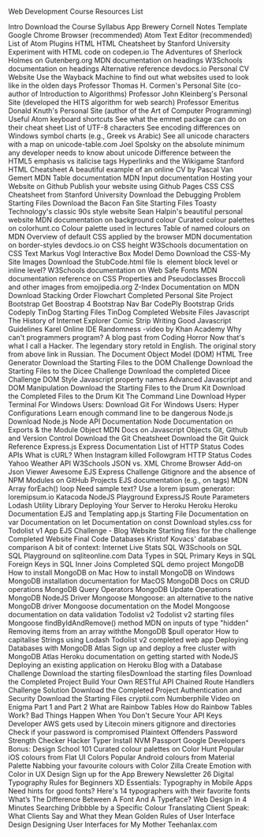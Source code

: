 
Web Development Course Resources List


Intro
Download the Course Syllabus
App Brewery Cornell Notes Template
Google Chrome Browser (recommended)
Atom Text Editor (recommended)
List of Atom Plugins
HTML
HTML Cheatsheet by Stanford University
Experiment with HTML code on codepen.io
The Adventures of Sherlock Holmes on Gutenberg.org
MDN documentation on headings
W3Schools documentation on headings
Alternative reference devdocs.io
Personal CV Website
Use the Wayback Machine to find out what websites used to look like in the olden days
Professor Thomas H. Cormen's Personal Site (co-author of Introduction to Algorithms)
Professor John Kleinberg's Personal Site (developed the HITS algorithm for web search)
Professor Emeritus Donald Knuth's Personal Site (author of the Art of Computer Programming)
Useful Atom keyboard shortcuts
See what the emmet package can do on their cheat sheet
List of UTF-8 characters
See encoding differences on Windows symbol charts (e.g., Greek vs Arabic)
See all unicode characters with a map on unicode-table.com
Joel Spolsky on the absolute minimum any developer needs to know about unicode
Difference between the HTML5 emphasis vs italicise tags
Hyperlinks and the Wikigame
Stanford HTML Cheatsheet
A beautiful example of an online CV by Pascal Van Gemert
MDN Table documentation
MDN Input documentation
Hosting your Website on Github
Publish your website using Github Pages
CSS
CSS Cheatsheet from Stanford University
Download the Debugging Problem Starting Files
Download the Bacon Fan Site Starting Files
Toasty Technology's classic 90s style website
Sean Halpin's beautiful personal website
MDN documentation on background colour
Curated colour palettes on colorhunt.co
Colour palette used in lectures
Table of named colours on MDN
Overview of default CSS applied by the browser
MDN documentation on border-styles
devdocs.io on CSS height
W3Schools documentation on CSS Text
Markus Vogl Interactive Box Model Demo
Download the CSS-My Site Images
Download the StubCode.html file
Is <img> element block level or inline level?
W3Schools documentation on Web Safe Fonts
MDN documentation reference on CSS Properties and Pseudoclasses
Broccoli and other images from emojipedia.org
Z-Index Documentation on MDN
Download Stacking Order Flowchart
Completed Personal Site Project
Bootstrap
Get Boostrap 4
Bootstrap Nav Bar CodePly
Bootstrap Grids Codeply
TinDog Starting Files
TinDog Completed Website Files
Javascript
The History of Internet Explorer Comic Strip
Writing Good Javascript Guidelines
Karel Online IDE
Randomness -video by Khan Academy
Why can't programmers program? A blog past from Coding Horror
Now that's what I call a Hacker. The legendary story retold in English.
The original story from above link in Russian.
The Document Object Model (DOM)
HTML Tree Generator
Download the Starting Files to the DOM Challenge
Download the Starting Files to the Dicee Challenge
Download the completed Dicee Challenge
DOM Style Javascript property names
Advanced Javascript and DOM Manipulation
Download the Starting Files to the Drum Kit
Download the Completed Files to the Drum Kit
The Command Line
Download Hyper Terminal
For Windows Users: Download Git
For Windows Users: Hyper Configurations
Learn enough command line to be dangerous
Node.js
Download Node.js
Node API Documentation
Node Documentation on Exports & the Module Object
MDN Docs on Javascript Objects
Git, Github and Version Control
Download the Git Cheatsheet
Download the Git Quick Reference
Express.js
Express Documentation
List of HTTP Status Codes
APIs
What is cURL?
When Instagram killed Followgram
HTTP Status Codes
Yahoo Weather API
W3Schools JSON vs. XML
Chrome Browser Add-on Json Viewer Awesome
EJS Express Challenge
Gitignore and the absence of NPM Modules on GitHub Projects 
EJS documentation (e.g., on tags)
MDN Array forEach() loop
Need sample text? Use a lorem ipsum generator: loremipsum.io
Katacoda NodeJS Playground
ExpressJS Route Parameters
Lodash Utility Library
Deploying Your Server to Heroku
Heroku
Heroku Documentation
EJS and Templating
app.js Starting File
Documentation on var
Documentation on let
Documentation on const
Download styles.css for Todolist v1 App
EJS Challenge - Blog Website
Starting files for the challenge
Completed Website Final Code
Databases
Kristof Kovacs' database comparison
A bit of context: Internet Live Stats
SQL
W3Schools on SQL
SQL Playground on sqliteonline.com
Data Types in SQL
Primary Keys in SQL
Foreign Keys in SQL
Inner Joins
Completed SQL demo project
MongoDB
How to install MongoDB on Mac
How to install MongoDB on Windows
MongoDB installation documentation for MacOS
MongoDB Docs on CRUD operations
MongoDB Query Operators
MongoDB Update Operations
MongoDB NodeJS Driver
Mongoose
Mongoose: an alternative to the native MongoDB driver
Mongoose documentation on the Model
Mongoose documentation on data validation
Todolist v2
Todolist v2 starting files
Mongoose findByIdAndRemove() method
MDN on inputs of type "hidden"
Removing items from an array withthe MongoDB $pull operator
How to capitalise Strings using Lodash
Todolist v2 completed web app
Deploying Databases with MongoDB Atlas
Sign up and deploy a free cluster with MongoDB Atlas
Heroku documentation on getting started with NodeJS
Deploying an existing application on Heroku
Blog with a Database Challenge
Download the starting filesDownload the starting files
Download the Completed Project
Build Your Own RESTful API
Chained Route Handlers Challenge Solution
Download the Completed Project
Authentication and Security
Download the Starting Files
cryptii.com
Numberphile Video on Enigma Part 1 and Part 2
What are Rainbow Tables
How do Rainbow Tables Work?
Bad Things Happen When You Don't Secure Your API Keys
Developer AWS gets used by Litecoin miners
gitignore and directories
Check if your password is compromised
Plaintext Offenders
Password Strength Checker
Hacker Typer
Install NVM
Passport
Google Developers
Bonus: Design School 101
Curated colour palettes on Color Hunt
Popular iOS colours from Flat UI Colors
Popular Android colours from Material Palette
Nabbing your favourite colours with Color Zilla
Create Emotion with Color in UX Design
Sign up for the App Brewery Newsletter
26 Digital Typography Rules for Beginners
XD Essentials: Typography in Mobile Apps
Need hints for good fonts? Here's 14 typographers with their favorite fonts
What’s The Difference Between A Font And A Typeface?
Web Design in 4 Minutes
Searching Dribbble by a Specific Colour
Translating Client Speak: What Clients Say and What they Mean
Golden Rules of User Interface Design
Designing User Interfaces for My Mother
Teehanlax.com

  

